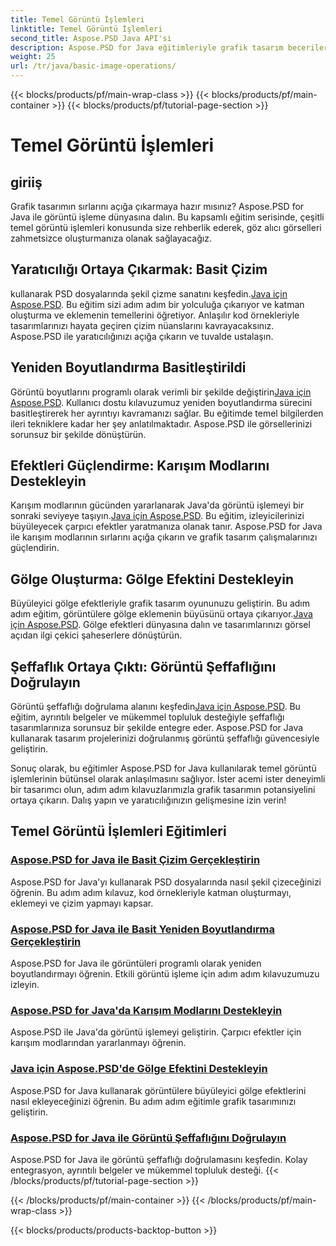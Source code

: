 ```yaml
---
title: Temel Görüntü İşlemleri
linktitle: Temel Görüntü İşlemleri
second_title: Aspose.PSD Java API'si
description: Aspose.PSD for Java eğitimleriyle grafik tasarım becerilerinizi geliştirin. Adım adım kılavuzla çizim, yeniden boyutlandırma, karışım modları ve şeffaflık doğrulamayı öğrenin.
weight: 25
url: /tr/java/basic-image-operations/
---
```


{{< blocks/products/pf/main-wrap-class >}}
{{< blocks/products/pf/main-container >}}
{{< blocks/products/pf/tutorial-page-section >}}

# Temel Görüntü İşlemleri


## giriiş

Grafik tasarımın sırlarını açığa çıkarmaya hazır mısınız? Aspose.PSD for Java ile görüntü işleme dünyasına dalın. Bu kapsamlı eğitim serisinde, çeşitli temel görüntü işlemleri konusunda size rehberlik ederek, göz alıcı görselleri zahmetsizce oluşturmanıza olanak sağlayacağız.

## Yaratıcılığı Ortaya Çıkarmak: Basit Çizim

 kullanarak PSD dosyalarında şekil çizme sanatını keşfedin.[Java için Aspose.PSD](./simple-drawing/). Bu eğitim sizi adım adım bir yolculuğa çıkarıyor ve katman oluşturma ve eklemenin temellerini öğretiyor. Anlaşılır kod örnekleriyle tasarımlarınızı hayata geçiren çizim nüanslarını kavrayacaksınız. Aspose.PSD ile yaratıcılığınızı açığa çıkarın ve tuvalde ustalaşın.

## Yeniden Boyutlandırma Basitleştirildi

 Görüntü boyutlarını programlı olarak verimli bir şekilde değiştirin[Java için Aspose.PSD](./simple-resizing/). Kullanıcı dostu kılavuzumuz yeniden boyutlandırma sürecini basitleştirerek her ayrıntıyı kavramanızı sağlar. Bu eğitimde temel bilgilerden ileri tekniklere kadar her şey anlatılmaktadır. Aspose.PSD ile görsellerinizi sorunsuz bir şekilde dönüştürün.

## Efektleri Güçlendirme: Karışım Modlarını Destekleyin

 Karışım modlarının gücünden yararlanarak Java'da görüntü işlemeyi bir sonraki seviyeye taşıyın.[Java için Aspose.PSD](./support-blend-modes/). Bu eğitim, izleyicilerinizi büyüleyecek çarpıcı efektler yaratmanıza olanak tanır. Aspose.PSD for Java ile karışım modlarının sırlarını açığa çıkarın ve grafik tasarım çalışmalarınızı güçlendirin.

## Gölge Oluşturma: Gölge Efektini Destekleyin

 Büyüleyici gölge efektleriyle grafik tasarım oyununuzu geliştirin. Bu adım adım eğitim, görüntülere gölge eklemenin büyüsünü ortaya çıkarıyor.[Java için Aspose.PSD](./support-shadow-effect/). Gölge efektleri dünyasına dalın ve tasarımlarınızı görsel açıdan ilgi çekici şaheserlere dönüştürün.

## Şeffaflık Ortaya Çıktı: Görüntü Şeffaflığını Doğrulayın

 Görüntü şeffaflığı doğrulama alanını keşfedin[Java için Aspose.PSD](./verify-image-transparency/). Bu eğitim, ayrıntılı belgeler ve mükemmel topluluk desteğiyle şeffaflığı tasarımlarınıza sorunsuz bir şekilde entegre eder. Aspose.PSD for Java kullanarak tasarım projelerinizi doğrulanmış görüntü şeffaflığı güvencesiyle geliştirin.

Sonuç olarak, bu eğitimler Aspose.PSD for Java kullanılarak temel görüntü işlemlerinin bütünsel olarak anlaşılmasını sağlıyor. İster acemi ister deneyimli bir tasarımcı olun, adım adım kılavuzlarımızla grafik tasarımın potansiyelini ortaya çıkarın. Dalış yapın ve yaratıcılığınızın gelişmesine izin verin!
## Temel Görüntü İşlemleri Eğitimleri
### [Aspose.PSD for Java ile Basit Çizim Gerçekleştirin](./simple-drawing/)
Aspose.PSD for Java'yı kullanarak PSD dosyalarında nasıl şekil çizeceğinizi öğrenin. Bu adım adım kılavuz, kod örnekleriyle katman oluşturmayı, eklemeyi ve çizim yapmayı kapsar.
### [Aspose.PSD for Java ile Basit Yeniden Boyutlandırma Gerçekleştirin](./simple-resizing/)
Aspose.PSD for Java ile görüntüleri programlı olarak yeniden boyutlandırmayı öğrenin. Etkili görüntü işleme için adım adım kılavuzumuzu izleyin.
### [Aspose.PSD for Java'da Karışım Modlarını Destekleyin](./support-blend-modes/)
Aspose.PSD ile Java'da görüntü işlemeyi geliştirin. Çarpıcı efektler için karışım modlarından yararlanmayı öğrenin.
### [Java için Aspose.PSD'de Gölge Efektini Destekleyin](./support-shadow-effect/)
Aspose.PSD for Java kullanarak görüntülere büyüleyici gölge efektlerini nasıl ekleyeceğinizi öğrenin. Bu adım adım eğitimle grafik tasarımınızı geliştirin.
### [Aspose.PSD for Java ile Görüntü Şeffaflığını Doğrulayın](./verify-image-transparency/)
Aspose.PSD for Java ile görüntü şeffaflığı doğrulamasını keşfedin. Kolay entegrasyon, ayrıntılı belgeler ve mükemmel topluluk desteği.
{{< /blocks/products/pf/tutorial-page-section >}}

{{< /blocks/products/pf/main-container >}}
{{< /blocks/products/pf/main-wrap-class >}}

{{< blocks/products/products-backtop-button >}}
